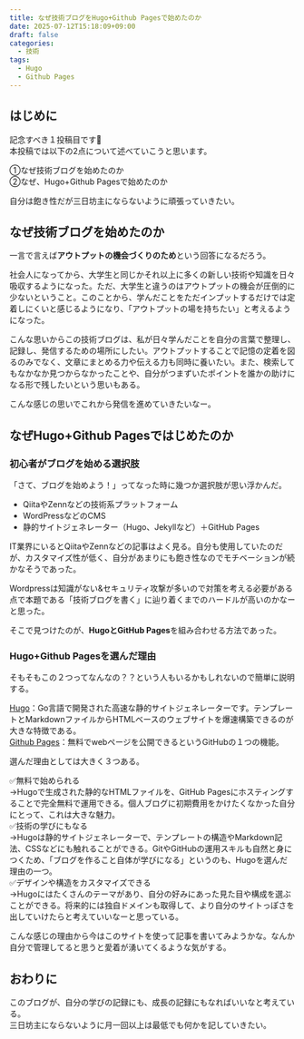 ```yaml
---
title: なぜ技術ブログをHugo+Github Pagesで始めたのか
date: 2025-07-12T15:18:09+09:00
draft: false
categories:
  - 技術
tags:
  - Hugo
  - Github Pages
---
```


## はじめに
記念すべき１投稿目です👏  
本投稿では以下の2点について述べていこうと思います。  

①なぜ技術ブログを始めたのか   
②なぜ、Hugo+Github Pagesで始めたのか  

自分は飽き性だが三日坊主にならないように頑張っていきたい。

## なぜ技術ブログを始めたのか
一言で言えば**アウトプットの機会づくりのため**という回答になるだろう。  

社会人になってから、大学生と同じかそれ以上に多くの新しい技術や知識を日々吸収するようになった。ただ、大学生と違うのはアウトプットの機会が圧倒的に少ないということ。このことから、学んだことをただインプットするだけでは定着しにくいと感じるようになり、「アウトプットの場を持ちたい」と考えるようになった。  

こんな思いからこの技術ブログは、私が日々学んだことを自分の言葉で整理し、記録し、発信するための場所にしたい。アウトプットすることで記憶の定着を図るのみでなく、文章にまとめる力や伝える力も同時に養いたい。また、検索してもなかなか見つからなかったことや、自分がつまずいたポイントを誰かの助けになる形で残したいという思いもある。  

こんな感じの思いでこれから発信を進めていきたいなー。  

## なぜHugo+Github Pagesではじめたのか
### 初心者がブログを始める選択肢
「さて、ブログを始めよう！」ってなった時に幾つか選択肢が思い浮かんだ。

- QiitaやZennなどの技術系プラットフォーム
- WordPressなどのCMS
- 静的サイトジェネレーター（Hugo、Jekyllなど）＋GitHub Pages

IT業界にいるとQiitaやZennなどの記事はよく見る。自分も使用していたのだが、カスタマイズ性が低く、自分があまりにも飽き性なのでモチベーションが続かなそうであった。  

Wordpressは知識がない&セキュリティ攻撃が多いので対策を考える必要がある点で本題である「技術ブログを書く」に辿り着くまでのハードルが高いのかなーと思った。  

そこで見つけたのが、**HugoとGitHub Pages**を組み合わせる方法であった。

### Hugo+Github Pagesを選んだ理由
そもそもこの２つってなんなの？？という人もいるかもしれないので簡単に説明する。

[Hugo](https://gohugo.io/)：Go言語で開発された高速な静的サイトジェネレーターです。テンプレートとMarkdownファイルからHTMLベースのウェブサイトを爆速構築できるのが大きな特徴である。  
[Github Pages](https://docs.github.com/ja/pages/getting-started-with-github-pages/creating-a-github-pages-site)：無料でwebページを公開できるというGitHubの１つの機能。  

選んだ理由としては大きく３つある。  

✅無料で始められる  
→Hugoで生成された静的なHTMLファイルを、GitHub Pagesにホスティングすることで完全無料で運用できる。個人ブログに初期費用をかけたくなかった自分にとって、これは大きな魅力。  
✅技術の学びにもなる  
→Hugoは静的サイトジェネレーターで、テンプレートの構造やMarkdown記法、CSSなどにも触れることができる。GitやGitHubの運用スキルも自然と身につくため、「ブログを作ること自体が学びになる」というのも、Hugoを選んだ理由の一つ。  
✅デザインや構造をカスタマイズできる  
→Hugoにはたくさんのテーマがあり、自分の好みにあった見た目や構成を選ぶことができる。将来的には独自ドメインも取得して、より自分のサイトっぽさを出していけたらと考えていいなーと思っている。

こんな感じの理由から今はこのサイトを使って記事を書いてみようかな。なんか自分で管理してると思うと愛着が湧いてくるような気がする。  

## おわりに
このブログが、自分の学びの記録にも、成長の記録にもなればいいなと考えている。  
三日坊主にならないように月一回以上は最低でも何かを記していきたい。
